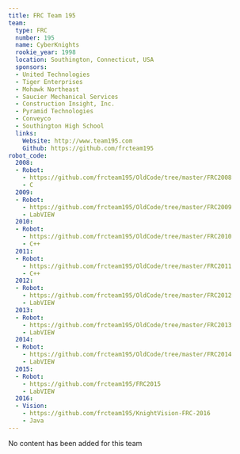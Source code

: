 ```yaml
---
title: FRC Team 195
team:
  type: FRC
  number: 195
  name: CyberKnights
  rookie_year: 1998
  location: Southington, Connecticut, USA
  sponsors:
  - United Technologies
  - Tiger Enterprises
  - Mohawk Northeast
  - Saucier Mechanical Services
  - Construction Insight, Inc.
  - Pyramid Technologies
  - Conveyco
  - Southington High School
  links:
    Website: http://www.team195.com
    Github: https://github.com/frcteam195
robot_code:
  2008:
  - Robot:
    - https://github.com/frcteam195/OldCode/tree/master/FRC2008
    - C
  2009:
  - Robot:
    - https://github.com/frcteam195/OldCode/tree/master/FRC2009
    - LabVIEW
  2010:
  - Robot:
    - https://github.com/frcteam195/OldCode/tree/master/FRC2010
    - C++
  2011:
  - Robot:
    - https://github.com/frcteam195/OldCode/tree/master/FRC2011
    - C++
  2012:
  - Robot:
    - https://github.com/frcteam195/OldCode/tree/master/FRC2012
    - LabVIEW
  2013:
  - Robot:
    - https://github.com/frcteam195/OldCode/tree/master/FRC2013
    - LabVIEW
  2014:
  - Robot:
    - https://github.com/frcteam195/OldCode/tree/master/FRC2014
    - LabVIEW
  2015:
  - Robot:
    - https://github.com/frcteam195/FRC2015
    - LabVIEW
  2016:
  - Vision:
    - https://github.com/frcteam195/KnightVision-FRC-2016
    - Java
---
```


No content has been added for this team